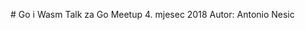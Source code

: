 #   G o   i   W a s m    
  
 T a l k   z a   G o   M e e t u p   4 .   m j e s e c   2 0 1 8  
  
 A u t o r :   A n t o n i o   N e s i c 